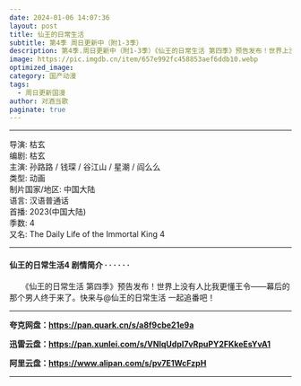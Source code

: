 ```yaml
---
date: 2024-01-06 14:07:36
layout: post
title: 仙王的日常生活
subtitle: 第4季 周日更新中（附1-3季）
description: 第4季.周日更新中（附1-3季）《仙王的日常生活 第四季》预告发布！世界上没有人比我更懂王令——幕后的那个男人终于来了。快来与@仙王的日常生活 一起追番吧！...
image: https://pic.imgdb.cn/item/657e992fc458853aef6ddb10.webp
optimized_image: 
category: 国产动漫
tags:
  - 周日更新国漫
author: 对酒当歌
paginate: true
---
```


---

导演: 枯玄  
编剧: 枯玄  
主演: 孙路路 / 钱琛 / 谷江山 / 星潮 / 阎么么  
类型: 动画  
制片国家/地区: 中国大陆  
语言: 汉语普通话  
首播: 2023(中国大陆)  
季数: 4  
又名: The Daily Life of the Immortal King 4  

---

#### 仙王的日常生活4 剧情简介 · · · · · ·

　　《仙王的日常生活 第四季》预告发布！世界上没有人比我更懂王令——幕后的那个男人终于来了。快来与@仙王的日常生活 一起追番吧！

---

**夸克网盘：<https://pan.quark.cn/s/a8f9cbe21e9a>**

**迅雷云盘：<https://pan.xunlei.com/s/VNlqUdpI7vRpuPY2FKkeEsYvA1>**

**阿里云盘：<https://www.alipan.com/s/pv7E1WcFzpH>**

---
